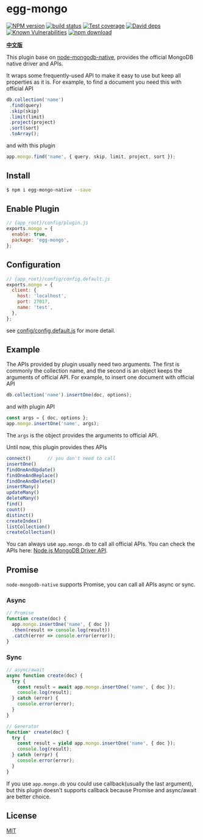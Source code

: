 # egg-mongo

[![NPM version][npm-image]][npm-url]
[![build status][travis-image]][travis-url]
[![Test coverage][codecov-image]][codecov-url]
[![David deps][david-image]][david-url]
[![Known Vulnerabilities][snyk-image]][snyk-url]
[![npm download][download-image]][download-url]

[npm-image]: https://img.shields.io/npm/v/egg-mongo-native.svg?style=flat-square
[npm-url]: https://npmjs.org/package/egg-mongo-native
[travis-image]: https://img.shields.io/travis/brickyang/egg-mongo.svg?style=flat-square
[travis-url]: https://travis-ci.org/brickyang/egg-mongo
[codecov-image]: https://img.shields.io/codecov/c/github/brickyang/egg-mongo.svg?style=flat-square
[codecov-url]: https://codecov.io/github/brickyang/egg-mongo?branch=master
[david-image]: https://img.shields.io/david/brickyang/egg-mongo.svg?style=flat-square
[david-url]: https://david-dm.org/brickyang/egg-mongo
[snyk-image]: https://snyk.io/test/npm/egg-mongo/badge.svg?style=flat-square
[snyk-url]: https://snyk.io/test/npm/egg-mongo-native
[download-image]: https://img.shields.io/npm/dm/egg-mongo-native.svg?style=flat-square
[download-url]: https://npmjs.org/package/egg-mongo-native

[**中文版**](https://github.com/brickyang/egg-mongo/blob/master/README.md)

This plugin base on [node-mongodb-native](https://github.com/mongodb/node-mongodb-native), provides the official MongoDB native driver and APIs.

It wraps some frequently-used API to make it easy to use but keep all properties as it is. For example, to find a document you need this with official API

```js
db.collection('name')
 .find(query)
 .skip(skip)
 .limit(limit)
 .project(project)
 .sort(sort)
 .toArray();
```

and with this plugin

```js
app.mongo.find('name', { query, skip, limit, project, sort });
```

## Install

```bash
$ npm i egg-mongo-native --save
```

## Enable Plugin

```js
// {app_root}/config/plugin.js
exports.mongo = {
  enable: true,
  package: 'egg-mongo',
};
```

## Configuration

```js
// {app_root}/config/config.default.js
exports.mongo = {
  client: {
    host: 'localhost',
    port: 27017,
    name: 'test',
  },
};
```

see [config/config.default.js](config/config.default.js) for more detail.

## Example

The APIs provided by plugin usually need two arguments. The first is commonly the collection name, and the second is an object keeps the arguments of official API. For example, to insert one document with official API

```js
db.collection('name').insertOne(doc, options);
```

and with plugin API

```js
const args = { doc, options };
app.mongo.insertOne('name', args);
```

The `args` is the object provides the arguments to official API.

Until now, this plugin provides thes APIs

```js
connect()      // you don't need to call
insertOne()
findOneAndUpdate()
findOneAndReplace()
findOneAndDelete()
insertMany()
updateMany()
deleteMany()
find()
count()
distinct()
createIndex()
listCollection()
createCollection()
```

You can always use `app.mongo.db` to call all official APIs. You can check the APIs here: [Node.js MongoDB Driver API](http://mongodb.github.io/node-mongodb-native/2.2/api/).

## Promise

`node-mongodb-native` supports Promise, you can call all APIs async or sync.

### Async

```js
// Promise
function create(doc) {
  app.mongo.insertOne('name', { doc })
  .then(result => console.log(result))
  .catch(error => console.error(error));
}
```

### Sync

````js
// async/await
async function create(doc) {
  try {
    const result = await app.mongo.insertOne('name', { doc });
    console.log(result);
  } catch (error) {
    console.error(error);
  }
}

// Generator
function* create(doc) {
  try {
    const result = yield app.mongo.insertOne('name', { doc });
    console.log(result);
  } catch (errpr) {
    console.error(error);
  }
}
````

If you use `app.mongo.db` you could use callback(usually the last argument), but this plugin doesn't supports callback because Promise and async/await are better choice.

## License

[MIT](LICENSE)
